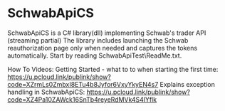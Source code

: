 # SchwabApiCS
SchwabApiCS is a C# library(dll) implementing Schwab's trader API (streaming partial)
The library includes launching the Schwab reauthorization page only when needed and captures the tokens automatically.
Start by reading SchwabApiTest\ReadMe.txt.

How To Videos:
Getting Started - what to to when starting the first time: 
    https://u.pcloud.link/publink/show?code=XZrmLs0ZmbxI8ETu4b8Jyfor6VxyYkyEN4s7
Explains exception handling in SchwabApiCS: 
    https://u.pcloud.link/publink/show?code=XZ4Pa10ZAWck16SnTb4reyeRdMVk4S4lYflk
